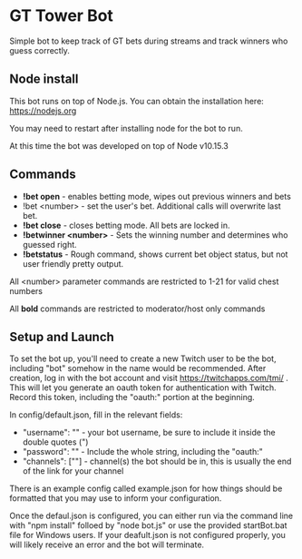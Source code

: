 # GT Tower Bot

Simple bot to keep track of GT bets during streams and track winners who guess correctly.

## Node install

This bot runs on top of Node.js. You can obtain the installation here: https://nodejs.org

You may need to restart after installing node for the bot to run.

At this time the bot was developed on top of Node v10.15.3

## Commands
* **!bet open** - enables betting mode, wipes out previous winners and bets
* !bet \<number\> - set the user's bet. Additional calls will overwrite last bet.
* **!bet close** - closes betting mode. All bets are locked in.
* **!betwinner \<number\>** - Sets the winning number and determines who guessed right.
* **!betstatus** - Rough command, shows current bet object status, but not user friendly pretty output.

All \<number\> parameter commands are restricted to 1-21 for valid chest numbers

All **bold** commands are restricted to moderator/host only commands

## Setup and Launch

To set the bot up, you'll need to create a new Twitch user to be the bot, including "bot" somehow in the name would be recommended. After creation, log in with the bot account and visit https://twitchapps.com/tmi/ . This will let you generate an oauth token for authentication with Twitch. Record this token, including the "oauth:" portion at the beginning.

In config/default.json, fill in the relevant fields:
*  "username": "<bot username>" - your bot username, be sure to include it inside the double quotes (")
* "password": "<oauth token here>" - Include the whole string, including the "oauth:"
* "channels": ["<channel bot should join>"] - channel(s) the bot should be in, this is usually the end of the link for your channel

There is an example config called example.json for how things should be formatted that you may use to inform your configuration.

Once the defaul.json is configured, you can either run via the command line with "npm install" folloed by "node bot.js" or use the provided startBot.bat file for Windows users. If your deafult.json is not configured properly, you will likely receive an error and the bot will terminate.